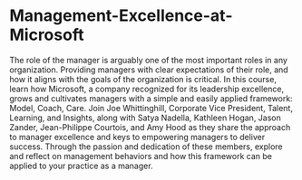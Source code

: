 # Management-Excellence-at-Microsoft



The role of the manager is arguably one of the most important roles in any organization. Providing managers with clear expectations of their role, and how it aligns with the goals of the organization is critical. In this course, learn how Microsoft, a company recognized for its leadership excellence, grows and cultivates managers with a simple and easily applied framework: Model, Coach, Care. Join Joe Whittinghill, Corporate Vice President, Talent, Learning, and Insights, along with Satya Nadella, Kathleen Hogan, Jason Zander, Jean-Philippe Courtois, and Amy Hood as they share the approach to manager excellence and keys to empowering managers to deliver success. Through the passion and dedication of these members, explore and reflect on management behaviors and how this framework can be applied to your practice as a manager.

